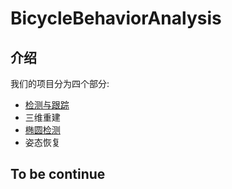 # BicycleBehaviorAnalysis
## 介绍
我们的项目分为四个部分:
- [检测与跟踪](https://github.com/JoeyforJoy/BicycleBehaviorAnalysis/tree/master/yolo3_deepsort)
- 三维重建
- [椭圆检测](https://github.com/JoeyforJoy/BicycleBehaviorAnalysis/tree/master/High-quality-ellipse-detection)
- 姿态恢复

## To be continue
